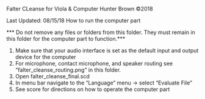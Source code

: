 Falter CLeanse
for Viola & Computer
Hunter Brown
©2018

Last Updated: 08/15/18
How to run the computer part

*** Do not remove any files or folders from this folder. They must remain in this folder for the computer part to function.***

1. Make sure that your audio interface is set as the default input and output device for the computer
2. For microphone, contact microphone, and speaker routing see “falter_cleanse_routing.png“ in this folder.
3. Open falter_cleanse_final.scd
4. In menu bar navigate to the “Language” menu -> select “Evaluate File”
5. See score for directions on how to operate the computer part
